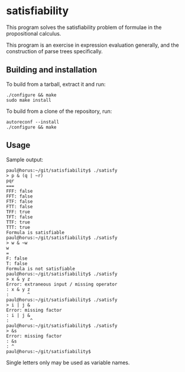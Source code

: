 # satisfiability

This program solves the satisfiability problem of formulae in the propositional
calculus.

This program is an exercise in expression evaluation generally, and the
construction of parse trees specifically.

## Building and installation

To build from a tarball, extract it and run:

    ./configure && make
    sudo make install

To build from a clone of the repository, run:

    autoreconf --install
    ./configure && make

## Usage

Sample output:

	paul@horus:~/git/satisfiability$ ./satisfy
	> p & (q | ~r)
	pqr
	===
	FFF: false
	FFT: false
	FTF: false
	FTT: false
	TFF: true
	TFT: false
	TTF: true
	TTT: true
	Formula is satisfiable
	paul@horus:~/git/satisfiability$ ./satisfy
	> w & ~w
	w
	=
	F: false
	T: false
	Formula is not satisfiable
	paul@horus:~/git/satisfiability$ ./satisfy
	> x & y z
	Error: extraneous input / missing operator
	: x & y z
	:       ^
	paul@horus:~/git/satisfiability$ ./satisfy
	> i | j &
	Error: missing factor
	: i | j &
	:        ^
	paul@horus:~/git/satisfiability$ ./satisfy
	> &s
	Error: missing factor
	: &s
	: ^
	paul@horus:~/git/satisfiability$ 

Single letters only may be used as variable names.
